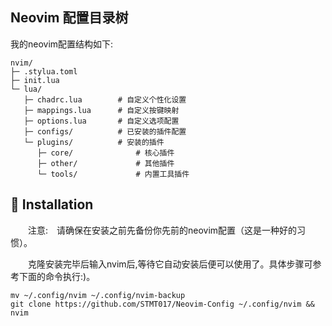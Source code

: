 ## Neovim 配置目录树
<p>   我的neovim配置结构如下:</p>

```
nvim/
├─ .stylua.toml
├─ init.lua
└─ lua/
   ├─ chadrc.lua        # 自定义个性化设置
   ├─ mappings.lua      # 自定义按键映射
   ├─ options.lua       # 自定义选项配置
   ├─ configs/          # 已安装的插件配置
   └─ plugins/          # 安装的插件
      ├─ core/              # 核心插件
      ├─ other/             # 其他插件
      └─ tools/             # 内置工具插件
```

## 🔌 Installation
<p>&emsp;&emsp;注意:&emsp;请确保在安装之前先备份你先前的neovim配置（这是一种好的习惯）。</p>
<p>&emsp;&emsp;克隆安装完毕后输入nvim后,等待它自动安装后便可以使用了。具体步骤可参考下面的命令执行:)。</p>

```git
mv ~/.config/nvim ~/.config/nvim-backup                                                  
git clone https://github.com/STMT017/Neovim-Config ~/.config/nvim && nvim                                                                       
```
